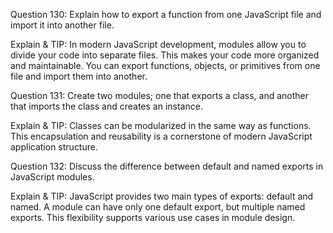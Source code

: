 Question 130: Explain how to export a function from one JavaScript file and import it into another file.

Explain & TIP: In modern JavaScript development, modules 
allow you to divide your code into separate files. This makes your code more organized and maintainable. You can export functions, objects, or primitives from one file and import them into another.



Question 131: Create two modules; one that exports a class, and another that imports the class and creates an instance.

Explain & TIP: Classes can be modularized in the same way as functions. This encapsulation and reusability is a cornerstone of modern JavaScript application structure.




Question 132: Discuss the difference between default and named exports in JavaScript modules.

Explain & TIP: JavaScript provides two main types of exports: default and named. A module can have only one default export, but multiple named exports. This flexibility supports various use cases in module design.